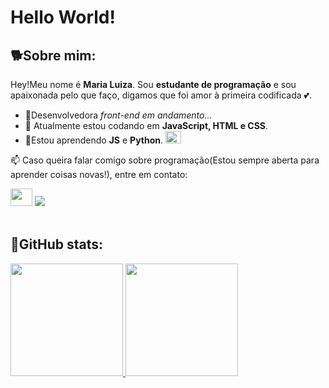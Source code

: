 <h1>Hello World!</h1>

## 🐕Sobre mim:
Hey!Meu nome é **Maria Luiza**. Sou **estudante de programação** e sou apaixonada pelo que faço, digamos que foi amor à primeira codificada 💕.  

- 👾Desenvolvedora *front-end em andamento...*
- 🔭 Atualmente estou codando em **JavaScript, HTML e CSS**.
- 🌱Estou aprendendo **JS** e **Python**.  <img src="https://i.giphy.com/media/v1.Y2lkPTc5MGI3NjExYjhyd3Nmd2N5NzA0cm5pd2IzZnNhZm1mNWdlNWVwZnZ6dGlvNDI5bSZlcD12MV9pbnRlcm5hbF9naWZfYnlfaWQmY3Q9Zw/LHZyixOnHwDDy/giphy.gif" style="width:25px;height:20px;"/>
  
<p> 📫 Caso queira falar comigo sobre programação(Estou sempre aberta para aprender coisas novas!), entre em contato:</p>
<div>
<img src="https://i.giphy.com/media/v1.Y2lkPTc5MGI3NjExbmlrOWtjb3Q2eGQ1MWM1eHdrb3p3anliMDdxa2pheDl2bzIwbXU0NCZlcD12MV9pbnRlcm5hbF9naWZfYnlfaWQmY3Q9Zw/u5GxLmudnA8vK/giphy.gif" style="width:35px;height:28px;"/>
  <a href= "https://discord.com/users/1175539366895046687"><img src="https://img.shields.io/badge/Discord-%235865F2.svg?style=for-the-badge&logo=discord&logoColor=white"></a>
</div>
<br/>
  <h2 >🐾GitHub stats:</h2> 
<div>
  <div>
  <a href= "https://github.com/Miaa23"> 
    <img height=180px src= "https://github-readme-stats.vercel.app/api/top-langs/?username=MiaSinesio&layout=normal&?count_private=true&langs_count=5&theme=cobalt&locale=pt-br"/>
  </a>
    <img height=180px src= https://github-readme-stats.vercel.app/api?username=MiaSinesio&show_icons=true&?count_private=true&theme=cobalt&locale=pt-br>
  </div>
  
